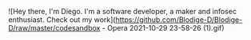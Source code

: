 ![Hey there, I'm Diego. I'm a software developer, a maker and infosec enthusiast. Check out my work](https://github.com/Blodige-D/Blodige-D/raw/master/codesandbox - Opera 2021-10-29 23-58-26 (1).gif)

<!--
**Blodige-D/Blodige-D** is a ✨ _special_ ✨ repository because its `README.md` (this file) appears on your GitHub profile.

Here are some ideas to get you started:

- 🔭 I’m currently working on ...
- 🌱 I’m currently learning ...
- 👯 I’m looking to collaborate on ...
- 🤔 I’m looking for help with ...
- 💬 Ask me about ...
- 📫 How to reach me: ...
- 😄 Pronouns: ...
- ⚡ Fun fact: ...
-->
